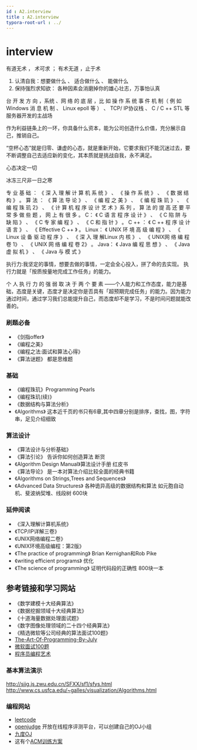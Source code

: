 ```yaml
---
id : A2.interview
title : A2.interview
typora-root-url : ../
---
```




# interview





有道无术 ， 术可求 ； 有术无道 ，止于术

1. 认清自我：想要做什么 、 适合做什么 、 能做什么 
2. 保持强烈求知欲： 各种因素会消磨掉你的雄心壮志，万事怕认真

台 开 发 方 向 ，系统 、网 络 的 底 层 ，比 如 操 作 系 统 事 件 机 制（ 例 如Windows 消 息 机 制 、 Linux epoll 等 ） 、 TCP/ IP协议栈 、 C / C ++ STL 等服务器开发的主战场 

作为利益链条上的一环，你具备什么资本，能为公司创造什么价值，充分展示自己，推销自己。

“空杯心态”就是归零、谦虚的心态，就是重新开始，它要求我们不能沉迷过去，要不断调整自己去适应新的变化，其本质就是挑战自我，永不满足。

心态决定一切

冰冻三尺非一日之寒

专 业 基 础 ： 《 深 入 理 解 计 算 机 系 统 》 、 《 操 作 系 统 》 、 《 数 据 结 构 》 。
算 法 ： 《 算 法 导 论 》 、 《 编 程 之 美 》 、 《 编 程 珠 玑 》 、 《 编 程 珠 玑 2》 、
《 计 算 机 程 序 设 计 艺 术 》系 列 ， 算 法 的 提 高 还 要 平 常 多 做 些 题 ， 网 上 有 很 多 。
C： 《 C 语 言 程 序 设 计 》 、 《 C 陷 阱 与 缺 陷 》 、 《 C 专 家 编 程 》 、 《 C 和 指 针 》 。
C ++ ： 《 C ++ 程 序 设 计 语 言 》 、 《 Effective C ++ 》 。
Linux： 《 UNIX 环 境 高 级 编 程 》 、 《 Linux 设 备 驱 动 程 序 》 、
《 深 入 理 解Linux 内 核 》 、
《 UNIX网 络 编 程 卷 1》 、 《 UNIX 网 络 编 程 卷 2》 。
Java： 《 Java 编 程 思 想 》 、 《 Java 虚 拟 机 》 、 《 Java 与 模 式 》 

 

执行力:我坚定的事情，想要去做的事情，一定会全心投入，拼了命的去实现。
执行力就是「按质按量地完成工作任务」的能力。

 个 人 执 行 力 的 强 弱 取 决 于 两 个 要 素 ——个人能力和工作态度，能力是基础，态度是关键，态度才是决定你是否具有「超预期完成任务」的能力。因为能力通过时间，通过学习我们总能提升自己，而态度却不是学习，不是时间问题就能改善的。

### 刷题必备  

* 《剑指offer》  
* 《编程之美》  
* 《编程之法:面试和算法心得》      
* 《算法谜题》 都是思维题 

### 基础

* 《编程珠玑》Programming Pearls   
* 《编程珠玑(续)》   
* 《数据结构与算法分析》   
* 《Algorithms》 这本近千页的书只有6章,其中四章分别是排序，查找，图，字符串，足见介绍细致     

### 算法设计 

* 《算法设计与分析基础》    
* 《算法引论》 告诉你如何创造算法   断货        
* 《Algorithm Design Manual》算法设计手册 红皮书  
* 《算法导论》 是一本对算法介绍比较全面的经典书籍     
* 《Algorithms on Strings,Trees and Sequences》    
* 《Advanced Data Structures》 各种诡异高级的数据结构和算法 如元胞自动机、斐波纳契堆、线段树  600块    

### 延伸阅读 

* 《深入理解计算机系统》    
* 《TCP/IP详解三卷》    
* 《UNIX网络编程二卷》  
* 《UNIX环境高级编程：第2版》  
* 《The practice of programming》   Brian Kernighan和Rob Pike    
* 《writing efficient programs》  优化   
* 《The science of programming》 证明代码段的正确性   800块一本   


## 参考链接和学习网站

* 《数学建模十大经典算法》    
* 《数据挖掘领域十大经典算法》    
* 《十道海量数据处理面试题》      
* 《数字图像处理领域的二十四个经典算法》    
* 《精选微软等公司经典的算法面试100题》 
* [The-Art-Of-Programming-By-July](https://github.com/julycoding/The-Art-Of-Programming-By-July)
* [微软面试100题](http://blog.csdn.net/column/details/ms100.html)    
* [程序员编程艺术](http://blog.csdn.net/v_JULY_v/article/details/6460494)   


### 基本算法演示 

http://sjjg.js.zwu.edu.cn/SFXX/sf1/sfys.html  
http://www.cs.usfca.edu/~galles/visualization/Algorithms.html  


### 编程网站

* [leetcode](http://leetcode.com/)    
* [openjudge](http://openjudge.cn/)  开放在线程序评测平台，可以创建自己的OJ小组   
* [九度OJ](http://ac.jobdu.com/index.php)     
* 这有个[ACM训练方案](http://www.java3z.com/cwbwebhome/article/article19/res041.html)   

